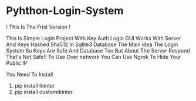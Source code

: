 # Pyhthon-Login-System

! This Is The Frist Version !

This Is Simple Login Project With Key Auth Login GUI Works With Server And Keys Hashed Sha512 In Sqlite3 Database
The Main idea The Login System So Keys Are Safe And Database Too But About The Server Respond That's Not Safe!!
To Use Over network You Can Use Ngrok To Hide Your Public IP


You Need To Install

1. pip install tkinter
2. pip install customtkinter


